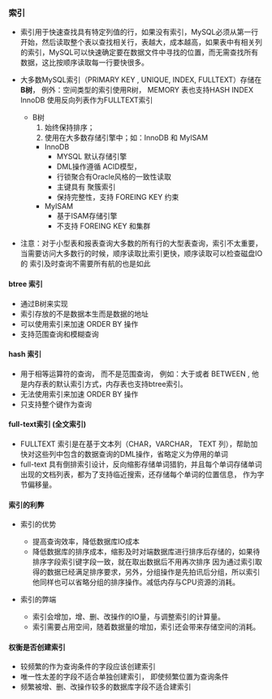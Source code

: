 ### 索引
* 索引用于快速查找具有特定列值的行，如果没有索引，MySQL必须从第一行开始，然后读取整个表以查找相关行，表越大，成本越高，如果表中有相关列
的索引，MySQL可以快速确定要在数据文件中寻找的位置，而无需查找所有数据，这比按顺序读取每一行要快很多。

* 大多数MySQL索引（PRIMARY KEY , UNIQUE, INDEX, FULLTEXT）存储在**B树**， 例外：空间类型的索引使用R树， MEMORY 表也支持HASH INDEX
InnoDB 使用反向列表作为FULLTEXT索引
  * B树 
    1. 始终保持排序；
    2. 使用在大多数存储引擎中；如：InnoDB 和 MyISAM
      * InnoDB
        * MYSQL 默认存储引擎
        * DML操作遵循 ACID模型，
        * 行锁聚合有Oracle风格的一致性读取
        * 主键具有 聚簇索引
        * 保持完整性，支持 FOREING KEY 约束
      * MyISAM
        * 基于ISAM存储引擎
        * 不支持 FOREING KEY 和集群
       

* 注意：对于小型表和报表查询大多数的所有行的大型表查询，索引不太重要，当需要访问大多数行的时候，顺序读取比索引更快，顺序读取可以检查磁盘IO的
索引及时查询不需要所有航的也是如此

#### btree 索引

* 通过B树来实现
* 索引存放的不是数据本生而是数据的地址
* 可以使用索引来加速 ORDER BY 操作
* 支持范围查询和模糊查询

#### hash 索引

* 用于相等运算符的查询， 而不是范围查询， 例如：大于或者 BETWEEN , 他是内存表的默认索引方式，内存表也支持btree索引。
* 无法使用索引来加速 ORDER BY 操作
* 只支持整个键作为查询


#### full-text索引 (全文索引)

* FULLTEXT 索引是在基于文本列（CHAR，VARCHAR， TEXT 列），帮助加快对这些列中包含的数据查询的DML操作，省略定义为停用的单词
* full-text 具有倒排索引设计，反向缩影存储单词猎豹，并且每个单词存储单词出现的文档列表，都为了支持临近搜索，还存储每个单词的位置信息，
作为字节偏移量。

#### 索引的利弊
* 索引的优势
  * 提高查询效率，降低数据库IO成本
  * 降低数据库的排序成本，缩影及时对端数据库进行排序后存储的，如果待排序字段索引键字段一致，就在取出数据后不用再次排序
因为通过索引取得的数据已经满足排序要求，另外，分组操作是先拍讯后分组，所以索引他同样也可以省略分组的排序操作。减低内存与CPU资源的消耗。

* 索引的弊端
  * 索引会增加，增、删、改操作的IO量，与调整索引的计算量。
  * 索引需要占用空间，随着数据量的增加，索引还会带来存储空间的消耗。

#### 权衡是否创建索引
* 较频繁的作为查询条件的字段应该创建索引
* 唯一性太差的字段不适合单独创建索引， 即使频繁位置为查询条件
* 频繁被增、删、改操作较多的数据库字段不适合建索引